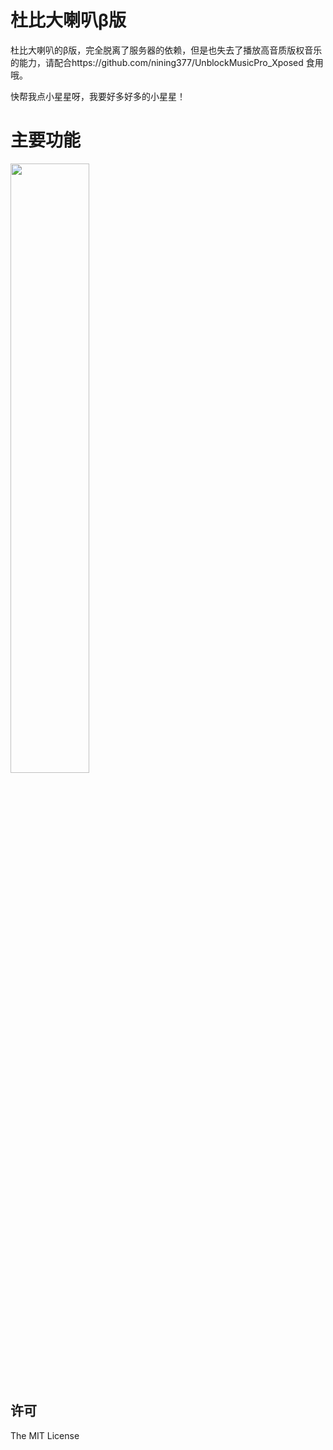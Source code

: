 # 杜比大喇叭β版

杜比大喇叭的β版，完全脱离了服务器的依赖，但是也失去了播放高音质版权音乐的能力，请配合https://github.com/nining377/UnblockMusicPro_Xposed 食用哦。

快帮我点小星星呀，我要好多好多的小星星！

# 主要功能

<img src="https://raw.githubusercontent.com/nining377/dolby_beta/master/image/img_01.png" width="50%">

## 许可

The MIT License